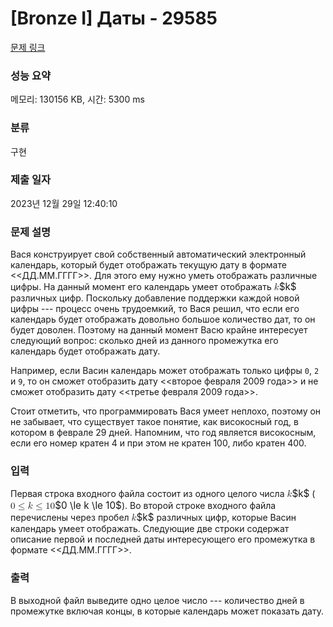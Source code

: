 # [Bronze I] Даты - 29585 

[문제 링크](https://www.acmicpc.net/problem/29585) 

### 성능 요약

메모리: 130156 KB, 시간: 5300 ms

### 분류

구현

### 제출 일자

2023년 12월 29일 12:40:10

### 문제 설명

<p>Вася конструирует свой собственный автоматический электронный календарь, который будет отображать текущую дату в формате <<ДД.ММ.ГГГГ>>. Для этого ему нужно уметь отображать различные цифры. На данный момент его календарь умеет отображать <mjx-container class="MathJax" jax="CHTML" style="font-size: 109%; position: relative;"><mjx-math class="MJX-TEX" aria-hidden="true"><mjx-mi class="mjx-i"><mjx-c class="mjx-c1D458 TEX-I"></mjx-c></mjx-mi></mjx-math><mjx-assistive-mml unselectable="on" display="inline"><math xmlns="http://www.w3.org/1998/Math/MathML"><mi>k</mi></math></mjx-assistive-mml><span aria-hidden="true" class="no-mathjax mjx-copytext">$k$</span></mjx-container> различных цифр. Поскольку добавление поддержки каждой новой цифры --- процесс очень трудоемкий, то Вася решил, что если его календарь будет отображать довольно большое количество дат, то он будет доволен. Поэтому на данный момент Васю крайне интересует следующий вопрос: сколько дней из данного промежутка его календарь будет отображать дату. </p>

<p>Например, если Васин календарь может отображать только цифры <code>0</code>, <code>2</code> и <code>9</code>, то он сможет отобразить дату <<второе февраля 2009 года>> и не сможет отобразить дату <<третье февраля 2009 года>>. </p>

<p>Стоит отметить, что программировать Вася умеет неплохо, поэтому он не забывает, что существует такое понятие, как високосный год, в котором в феврале 29 дней. Напомним, что год является високосным, если его номер кратен 4 и при этом не кратен 100, либо кратен 400.</p>

### 입력 

 <p>Первая строка входного файла состоит из одного целого числа <mjx-container class="MathJax" jax="CHTML" style="font-size: 109%; position: relative;"><mjx-math class="MJX-TEX" aria-hidden="true"><mjx-mi class="mjx-i"><mjx-c class="mjx-c1D458 TEX-I"></mjx-c></mjx-mi></mjx-math><mjx-assistive-mml unselectable="on" display="inline"><math xmlns="http://www.w3.org/1998/Math/MathML"><mi>k</mi></math></mjx-assistive-mml><span aria-hidden="true" class="no-mathjax mjx-copytext">$k$</span></mjx-container> (<mjx-container class="MathJax" jax="CHTML" style="font-size: 109%; position: relative;"><mjx-math class="MJX-TEX" aria-hidden="true"><mjx-mn class="mjx-n"><mjx-c class="mjx-c30"></mjx-c></mjx-mn><mjx-mo class="mjx-n" space="4"><mjx-c class="mjx-c2264"></mjx-c></mjx-mo><mjx-mi class="mjx-i" space="4"><mjx-c class="mjx-c1D458 TEX-I"></mjx-c></mjx-mi><mjx-mo class="mjx-n" space="4"><mjx-c class="mjx-c2264"></mjx-c></mjx-mo><mjx-mn class="mjx-n" space="4"><mjx-c class="mjx-c31"></mjx-c><mjx-c class="mjx-c30"></mjx-c></mjx-mn></mjx-math><mjx-assistive-mml unselectable="on" display="inline"><math xmlns="http://www.w3.org/1998/Math/MathML"><mn>0</mn><mo>≤</mo><mi>k</mi><mo>≤</mo><mn>10</mn></math></mjx-assistive-mml><span aria-hidden="true" class="no-mathjax mjx-copytext">$0 \le k \le 10$</span></mjx-container>). Во второй строке входного файла перечислены через пробел <mjx-container class="MathJax" jax="CHTML" style="font-size: 109%; position: relative;"><mjx-math class="MJX-TEX" aria-hidden="true"><mjx-mi class="mjx-i"><mjx-c class="mjx-c1D458 TEX-I"></mjx-c></mjx-mi></mjx-math><mjx-assistive-mml unselectable="on" display="inline"><math xmlns="http://www.w3.org/1998/Math/MathML"><mi>k</mi></math></mjx-assistive-mml><span aria-hidden="true" class="no-mathjax mjx-copytext">$k$</span></mjx-container> различных цифр, которые Васин календарь умеет отображать. Следующие две строки содержат описание первой и последней даты интересующего его промежутка в формате <<ДД.ММ.ГГГГ>>.</p>

### 출력 

 <p>В выходной файл выведите одно целое число --- количество дней в промежутке включая концы, в которые календарь может показать дату.</p>

